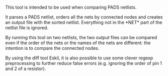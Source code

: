 This tool is intended to be used when comparing PADS netlists.

It parses a PADS netlist, orders all the nets by connected nodes and creates an output file with the sorted netlist.
Everything not in the \*NET\* part of the netlist file is ignored.

By running this tool on two netlists, the two output files can be compared even if the order of the nets or the names of the nets are different: the intention is to compare the connected nodes.

By using the diff tool Eskil, it is also possible to use some clever regexp preprocessing to further reduce false errors (e.g. ignoring the order of pin 1 and 2 of a resistor).
